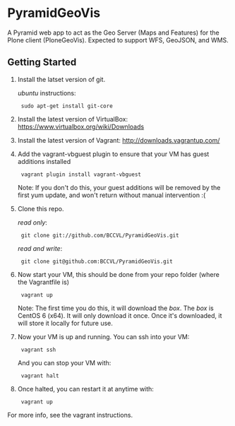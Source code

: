 PyramidGeoVis
=============

A Pyramid web app to act as the Geo Server (Maps and Features) for the Plone client (PloneGeoVis). Expected to support WFS, GeoJSON, and WMS.

Getting Started
-------------------

1. Install the latset version of git.
    
    _ubuntu_ instructions:

        sudo apt-get install git-core

2. Install the latest version of VirtualBox: https://www.virtualbox.org/wiki/Downloads


3. Install the latest version of Vagrant: http://downloads.vagrantup.com/


4. Add the vagrant-vbguest plugin to ensure that your VM has guest additions installed

        vagrant plugin install vagrant-vbguest

    Note: If you don't do this, your guest additions will be removed by the first
    yum update, and won't return without manual intervention :(


5. Clone this repo.

    _read only_:

        git clone git://github.com/BCCVL/PyramidGeoVis.git

    _read and write_:

        git clone git@github.com:BCCVL/PyramidGeoVis.git


6. Now start your VM, this should be done from your repo folder (where the Vagrantfile is)

        vagrant up

    Note: The first time you do this, it will download the _box_. The _box_ is
    CentOS 6 (x64). It will only download it once. Once it's downloaded, it will store it
    locally for future use.


7. Now your VM is up and running. You can ssh into your VM:

        vagrant ssh

   And you can stop your VM with:

        vagrant halt


8. Once halted, you can restart it at anytime with:

        vagrant up


For more info, see the vagrant instructions.
